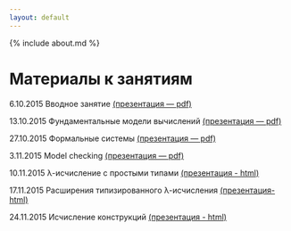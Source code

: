 ```yaml
---
layout: default
---
```

{% include about.md %}

# Материалы к занятиям

6.10.2015 Вводное занятие [(презентация — pdf)](pdf/01-Introduction.pdf)

13.10.2015 Фундаментальные модели вычислений [(презентация — pdf)](pdf/02-Models.pdf)

27.10.2015 Формальные системы [(презентация — pdf)](pdf/03-Problem.pdf)

3.11.2015 Model checking [(презентация — pdf)](pdf/04-Model-Checking.pdf)

10.11.2015 λ-исчисление с простыми типами [(презентация - html)](presentations/05-SimplyTypedLambdaCalculus.html)

17.11.2015 Расширения типизированного λ-исчисления [(презентация-html)](presentations/06-SystemF.html)

24.11.2015 Исчисление конструкций [(презентация - html)](presentations/07-CoC.html)

<!--<div class="home">

  <h1 class="page-heading">Материалы к занятиям:</h1>

  <ul class="post-list">
    {% for post in site.posts %}
      <li>
        <span class="post-meta">{{ post.date | date: "%b %-d, %Y" }}</span>

        <h2>
          <a class="post-link" href="{{ post.url | prepend: site.baseurl }}">{{ post.title }}</a>
        </h2>
      </li>
    {% endfor %}
  </ul>

  <p class="rss-subscribe">subscribe <a href="{{ "/feed.xml" | prepend: site.baseurl }}">via RSS</a></p>

</div>
-->
